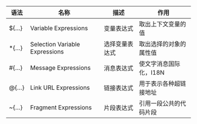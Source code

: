  语法 | 名称                           | 描述           | 作用                   |
| ---- | ------------------------------ | -------------- | ---------------------- |
| ${…} | Variable Expressions           | 变量表达式     | 取出上下文变量的值     |
| *{…} | Selection Variable Expressions | 选择变量表达式 | 取出选择的对象的属性值 |
| #{…} | Message Expressions            | 消息表达式     | 使文字消息国际化，I18N |
| @{…} | Link URL Expressions           | 链接表达式     | 用于表示各种超链接地址 |
| ~{…} | Fragment Expressions           | 片段表达式     | 引用一段公共的代码片段 |




